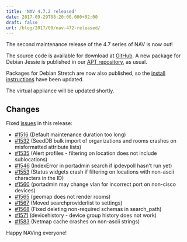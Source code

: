 ```yaml
---
title: 'NAV 4.7.2 released'
date: 2017-09-29T08:20:00.000+02:00
draft: false
url: /blog/2017/09/nav-472-released/
---
```


The second maintenance release of the 4.7 series of NAV is now out!

The source code is available for download at [GitHub](https://github.com/UNINETT/nav/releases). A new package for Debian Jessie is published in our [APT repository](https://nav.uninett.no/install-instructions/#debian), as usual.

Packages for Debian Stretch are now also published, so the [install instructions](https://nav.uninett.no/install-instructions/#debian) have been updated.

The virtual appliance will be updated shortly.

## Changes

Fixed [issues](https://github.com/UNINETT/nav/issues) in this release:

*   [#1516](https://github.com/UNINETT/nav/issues/1516/) (Default maintenance duration too long)
*   [#1532](https://github.com/UNINETT/nav/issues/1532/) (SeedDB bulk import of organizations and rooms crashes on misformatted attribute lists)
*   [#1535](https://github.com/UNINETT/nav/issues/1535/) (Alert profiles - filtering on location does not include sublocations)
*   [#1546](https://github.com/UNINETT/nav/issues/1546/) (IndexError in portadmin search if ipdevpoll hasn't run yet)
*   [#1553](https://github.com/UNINETT/nav/issues/1553/) (Status widgets crash if filtering on locations with non-ascii characters in the ID)
*   [#1560](https://github.com/UNINETT/nav/issues/1560/) (portadmin may change vlan for incorrect port on non-cisco devices)
*   [#1565](https://github.com/UNINETT/nav/issues/1565/) (geomap does not render rooms)
*   [#1567](https://github.com/UNINETT/nav/issues/1567/) (Moved searchproviderlist to settings)
*   [#1568](https://github.com/UNINETT/nav/issues/1568/) (Fixed deleting non-required schemas in search\_path)
*   [#1571](https://github.com/UNINETT/nav/issues/1571/) (devicehistory - device group history does not work)
*   [#1583](https://github.com/UNINETT/nav/issues/1583/) (Netmap cache crashes on non-ascii strings)

Happy NAVing everyone!
